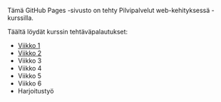 Tämä GitHub Pages -sivusto on tehty Pilvipalvelut web-kehityksessä -kurssilla.

Täältä löydät kurssin tehtäväpalautukset:
- [Viikko 1](vko1.html)
- [Viikko 2](vko2.md)
- Viikko 3
- Viikko 4
- Viikko 5
- Viikko 6
- Harjoitustyö